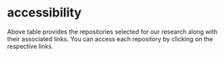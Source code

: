 # accessibility
Above table provides the repositories selected for our research along with their associated links. 
You can access each repository by clicking on the respective links.
